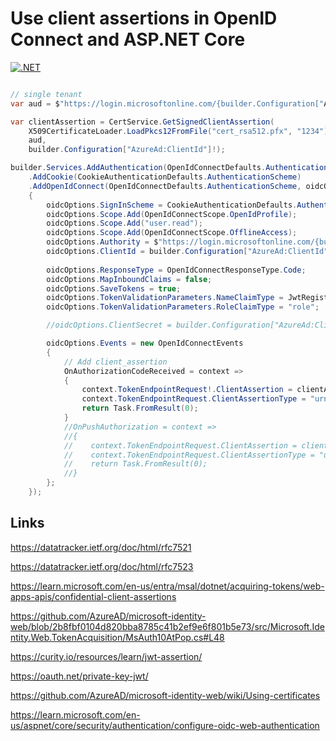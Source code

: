 # Use client assertions in OpenID Connect and ASP.NET Core

[![.NET](https://github.com/damienbod/oidc-client-assertion/actions/workflows/dotnet.yml/badge.svg)](https://github.com/damienbod/oidc-client-assertion/actions/workflows/dotnet.yml)

```csharp

// single tenant
var aud = $"https://login.microsoftonline.com/{builder.Configuration["AzureAd:TenantId"]!}/oauth2/v2.0/token";

var clientAssertion = CertService.GetSignedClientAssertion(
	X509CertificateLoader.LoadPkcs12FromFile("cert_rsa512.pfx", "1234"),
	aud,
	builder.Configuration["AzureAd:ClientId"]!);

builder.Services.AddAuthentication(OpenIdConnectDefaults.AuthenticationScheme)
	.AddCookie(CookieAuthenticationDefaults.AuthenticationScheme)
	.AddOpenIdConnect(OpenIdConnectDefaults.AuthenticationScheme, oidcOptions =>
	{
		oidcOptions.SignInScheme = CookieAuthenticationDefaults.AuthenticationScheme;
		oidcOptions.Scope.Add(OpenIdConnectScope.OpenIdProfile);
		oidcOptions.Scope.Add("user.read");
		oidcOptions.Scope.Add(OpenIdConnectScope.OfflineAccess);
		oidcOptions.Authority = $"https://login.microsoftonline.com/{builder.Configuration["AzureAd:TenantId"]}/v2.0/";
		oidcOptions.ClientId = builder.Configuration["AzureAd:ClientId"];
		
		oidcOptions.ResponseType = OpenIdConnectResponseType.Code;
		oidcOptions.MapInboundClaims = false;
		oidcOptions.SaveTokens = true;
		oidcOptions.TokenValidationParameters.NameClaimType = JwtRegisteredClaimNames.Name;
		oidcOptions.TokenValidationParameters.RoleClaimType = "role";

		//oidcOptions.ClientSecret = builder.Configuration["AzureAd:ClientSecret"];

		oidcOptions.Events = new OpenIdConnectEvents
		{
			// Add client_assertion            
			OnAuthorizationCodeReceived = context =>
			{
				context.TokenEndpointRequest!.ClientAssertion = clientAssertion;
				context.TokenEndpointRequest.ClientAssertionType = "urn:ietf:params:oauth:client-assertion-type:jwt-bearer";
				return Task.FromResult(0);
			}
			//OnPushAuthorization = context =>
			//{
			//    context.TokenEndpointRequest.ClientAssertion = clientAssertion;
			//    context.TokenEndpointRequest.ClientAssertionType = "urn:ietf:params:oauth:client-assertion-type:jwt-bearer";
			//    return Task.FromResult(0);
			//}
		};
	});
```

## Links

https://datatracker.ietf.org/doc/html/rfc7521

https://datatracker.ietf.org/doc/html/rfc7523

https://learn.microsoft.com/en-us/entra/msal/dotnet/acquiring-tokens/web-apps-apis/confidential-client-assertions

https://github.com/AzureAD/microsoft-identity-web/blob/2b8fbf0104d820bba8785c41b2ef9e6f801b5e73/src/Microsoft.Identity.Web.TokenAcquisition/MsAuth10AtPop.cs#L48

https://curity.io/resources/learn/jwt-assertion/

https://oauth.net/private-key-jwt/

https://github.com/AzureAD/microsoft-identity-web/wiki/Using-certificates

https://learn.microsoft.com/en-us/aspnet/core/security/authentication/configure-oidc-web-authentication